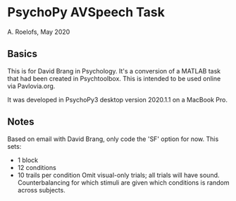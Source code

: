 # PsychoPy AVSpeech Task
A. Roelofs, May 2020

## Basics
This is for David Brang in Psychology. It's a conversion of a MATLAB task that had been created
in Psychtoolbox. This is intended to be used online via Pavlovia.org.

It was developed in PsychoPy3 desktop version 2020.1.1 on a MacBook Pro.

## Notes
Based on email with David Brang, only code the 'SF' option for now. This sets:
* 1 block
* 12 conditions
* 10 trails per condition
Omit visual-only trials; all trials will have sound. Counterbalancing for which stimuli are given
which conditions is random across subjects.
